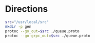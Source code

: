 # Directions

```bash
src="/usr/local/src"
mkdir -p gen
protoc --go_out=$src ./queue.proto
protoc --go-grpc_out=$src ./queue.proto
```
